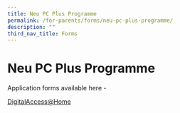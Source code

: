 ```yaml
---
title: Neu PC Plus Programme
permalink: /for-parents/forms/neu-pc-plus-programme/
description: ""
third_nav_title: Forms
---
```

# **Neu PC Plus Programme**

Application forms available here - 

[DigitalAccess@Home](https://www.imda.gov.sg/dah)